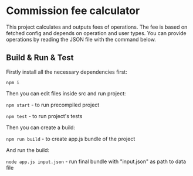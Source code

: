 # Commission fee calculator

This project calculates and outputs fees of operations. The fee is based on fetched config and depends on operation and user types. You can provide operations by reading the JSON file with the command below.

## Build & Run & Test

Firstly install all the necessary dependencies first: 

```npm i```

Then you can edit files inside src and run project:

```npm start``` - to run precompiled project

```npm test``` - to run project's tests

Then you can create a build:

```npm run build``` - to create app.js bundle of the project

And run the build:

```node app.js input.json``` - run final bundle with "input.json" as path to data file